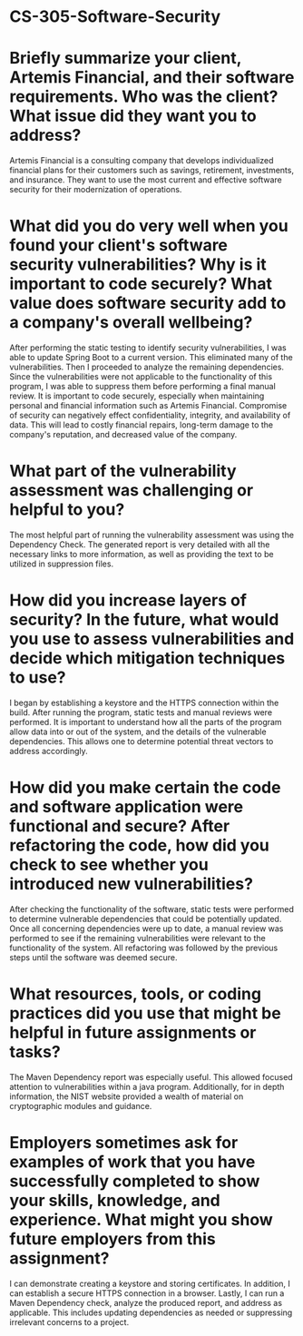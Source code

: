 # CS-305-Software-Security

# Briefly summarize your client, Artemis Financial, and their software requirements. Who was the client? What issue did they want you to address?
Artemis Financial is a consulting company that develops individualized financial plans for their customers such as savings, retirement, investments, and insurance. They want to use the most current and effective software security for their modernization of operations.

# What did you do very well when you found your client's software security vulnerabilities? Why is it important to code securely? What value does software security add to a company's overall wellbeing?
After performing the static testing to identify security vulnerabilities, I was able to update Spring Boot to a current version.  This eliminated many of the vulnerabilities. Then I proceeded to analyze the remaining dependencies. Since the vulnerabilities were not applicable to the functionality of this program, I was able to suppress them before performing a final manual review.  It is important to code securely, especially when maintaining personal and financial information such as Artemis Financial. Compromise of security can negatively effect confidentiality, integrity, and availability of data. This will lead to costly financial repairs, long-term damage to the company's reputation, and decreased value of the company.

# What part of the vulnerability assessment was challenging or helpful to you?
The most helpful part of running the vulnerability assessment was using the Dependency Check. The generated report is very detailed with all the necessary links to more information, as well as providing the text to be utilized in suppression files.

# How did you increase layers of security? In the future, what would you use to assess vulnerabilities and decide which mitigation techniques to use?
I began by establishing a keystore and the HTTPS connection within the build. After running the program, static tests and manual reviews were performed. It is important to understand how all the parts of the program allow data into or out of the system, and the details of the vulnerable dependencies. This allows one to determine potential threat vectors to address accordingly.  

# How did you make certain the code and software application were functional and secure? After refactoring the code, how did you check to see whether you introduced new vulnerabilities?
After checking the functionality of the software, static tests were performed to determine vulnerable dependencies that could be potentially updated. Once all concerning dependencies were up to date, a manual review was performed to see if the remaining vulnerabilities were relevant to the functionality of the system.  All refactoring was followed by the previous steps until the software was deemed secure.

# What resources, tools, or coding practices did you use that might be helpful in future assignments or tasks?
The Maven Dependency report was especially useful.  This allowed focused attention to vulnerabilities within a java program.  Additionally, for in depth information, the NIST website provided a wealth of material on cryptographic modules and guidance.

# Employers sometimes ask for examples of work that you have successfully completed to show your skills, knowledge, and experience. What might you show future employers from this assignment?
I can demonstrate creating a keystore and storing certificates. In addition, I can establish a secure HTTPS connection in a browser.  Lastly, I can run a Maven Dependency check, analyze the produced report, and address as applicable. This includes updating dependencies as needed or suppressing irrelevant concerns to a project.
